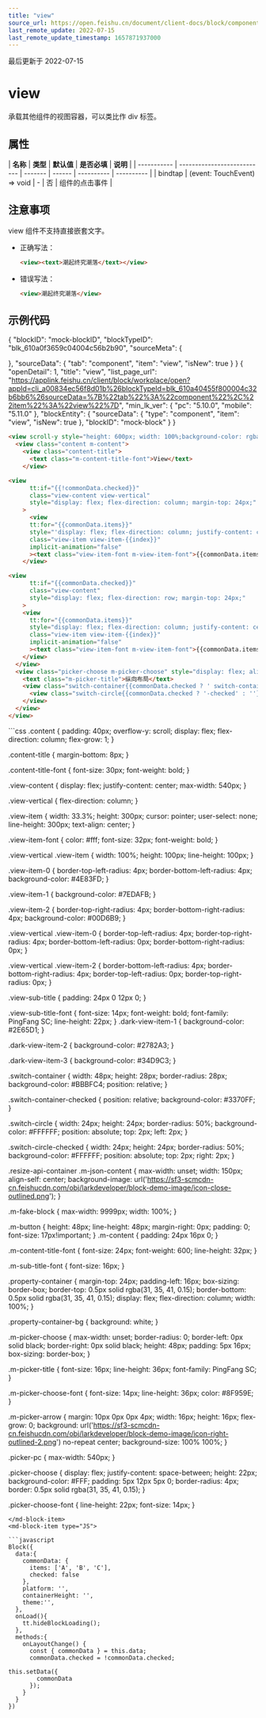 ```yaml
---
title: "view"
source_url: https://open.feishu.cn/document/client-docs/block/component/container-component/view
last_remote_update: 2022-07-15
last_remote_update_timestamp: 1657871937000
---
```

最后更新于 2022-07-15

# view
承载其他组件的视图容器，可以类比作 div 标签。

## 属性

| **名称**      | **类型**                     | **默认值** | **是否必填** | **说明**     |
| ----------- | --------------------------- | ------- | ------ | ---------- | ---------- |
| bindtap       | (event: TouchEvent) => void   | -      | 否      | 组件的点击事件    |

## 注意事项
view 组件不支持直接嵌套文字。
- 正确写法：
	```html
	<view><text>潮起终究潮落</text></view>
	```
- 错误写法：
	```html
	<view>潮起终究潮落</view>
	```

## 示例代码
<md-block>
  <md-block-entity>
{
    "blockID": "mock-blockID", 
	"blockTypeID": "blk_610a0f3659c04004c56b2b90", 
    "sourceMeta": {

}, 
    "sourceData": {
    	"tab": "component",
    	"item": "view",
    	"isNew": true
    }
}
</md-block-entity>
  <md-block-appLink>
{
    "openDetail": 1, 
    "title": "view", 
    "list_page_url": "https://applink.feishu.cn/client/block/workplace/open?appId=cli_a00834ec56f8d01b%26blockTypeId=blk_610a40455f800004c32b6bb6%26sourceData=%7B%22tab%22%3A%22component%22%2C%22item%22%3A%22view%22%7D", 
    "min_lk_ver": {
        "pc": "5.10.0", 
        "mobile": "5.11.0"
    },
    "blockEntity": {
        "sourceData": {
            "type": "component",
            "item": "view",
            "isNew": true
        },
  		"blockID": "mock-block"
    }
}
</md-block-appLink>
<md-block-item type="TTML">
```html
<view scroll-y style="height: 600px; width: 100%;background-color: rgba(31, 35, 41, 0.05);">
  <view class="content m-content">
    <view class="content-title">
      <text class="m-content-title-font">View</text>
    </view>

<view
      tt:if="{{!commonData.checked}}"
      class="view-content view-vertical"
      style="display: flex; flex-direction: column; margin-top: 24px;"
    >
      <view
      tt:for="{{commonData.items}}"
      style="'display: flex; flex-direction: column; justify-content: center;"
      class="view-item view-item-{{index}}"
      implicit-animation="false"
      ><text class="view-item-font m-view-item-font">{{commonData.items[index]}}</text></view>
    </view>

<view
      tt:if="{{commonData.checked}}"
      class="view-content"
      style="display: flex; flex-direction: row; margin-top: 24px;"
    >
    <view
      tt:for="{{commonData.items}}"
      style="display: flex; flex-direction: column; justify-content: center;"
      class="view-item view-item-{{index}}"
      implicit-animation="false"
      ><text class="view-item-font m-view-item-font">{{commonData.items[index]}}</text></view>
    </view>
  </view>
  <view class="picker-choose m-picker-choose" style="display: flex; align-items: center; margin-top: 24px;">
    <text class="m-picker-title">纵向布局</text>
    <view class="switch-container{{commonData.checked ? ' switch-container-checked' : ''}}" bindtap="onLayoutChange">
      <view class="switch-circle{{commonData.checked ? '-checked' : ''}}"></view>
    </view>
  </view>
</view>
```
</md-block-item>
<md-block-item type="TTSS">
```css
.content {
  padding: 40px;
  overflow-y: scroll;
  display: flex;
  flex-direction: column;
  flex-grow: 1;
}

.content-title {
  margin-bottom: 8px;
}

.content-title-font {
  font-size: 30px;
  font-weight: bold;
}

.view-content {
  display: flex;
  justify-content: center;
  max-width: 540px;
}

.view-vertical {
  flex-direction: column;
}

.view-item {
  width: 33.3%;
  height: 300px;
  cursor: pointer;
  user-select: none;
  line-height: 300px;
  text-align: center;
}

.view-item-font {
  color: #fff;
  font-size: 32px;
  font-weight: bold;
}

.view-vertical .view-item {
  width: 100%;
  height: 100px;
  line-height: 100px;
}

.view-item-0 {
  border-top-left-radius: 4px;
  border-bottom-left-radius: 4px;
  background-color: #4E83FD;
}

.view-item-1 {
  background-color: #7EDAFB;
}

.view-item-2 {
  border-top-right-radius: 4px;
  border-bottom-right-radius: 4px;
  background-color: #00D6B9;
}

.view-vertical .view-item-0 {
  border-top-left-radius: 4px;
  border-top-right-radius: 4px;
  border-bottom-left-radius: 0px;
  border-bottom-right-radius: 0px;
}

.view-vertical .view-item-2 {
  border-bottom-left-radius: 4px;
  border-bottom-right-radius: 4px;
  border-top-left-radius: 0px;
  border-top-right-radius: 0px;
}

.view-sub-title {
  padding: 24px 0 12px 0;
}

.view-sub-title-font {
  font-size: 14px;
  font-weight: bold;
  font-family: PingFang SC;
  line-height: 22px;
}
.dark-view-item-1 {
  background-color: #2E65D1;
}

.dark-view-item-2 {
  background-color: #2782A3;
}

.dark-view-item-3 {
  background-color: #34D9C3;
}

.switch-container {
  width: 48px;
  height: 28px;
  border-radius: 28px;
  background-color: #BBBFC4;
  position: relative;
}

.switch-container-checked {
  position: relative;
  background-color: #3370FF;
}

.switch-circle {
  width: 24px;
  height: 24px;
  border-radius: 50%;
  background-color: #FFFFFF;
  position: absolute;
  top: 2px;
  left: 2px;
}

.switch-circle-checked {
  width: 24px;
  height: 24px;
  border-radius: 50%;
  background-color: #FFFFFF;
  position: absolute;
  top: 2px;
  right: 2px;
}

.resize-api-container .m-json-content {
  max-width: unset;
  width: 150px;
  align-self: center;
  background-image: url('https://sf3-scmcdn-cn.feishucdn.com/obj/larkdeveloper/block-demo-image/icon-close-outlined.png');
}

.m-fake-block {
  max-width: 9999px;
  width: 100%;
}

.m-button {
  height: 48px;
  line-height: 48px;
  margin-right: 0px;
  padding: 0;
  font-size: 17px!important;
}
.m-content {
  padding: 24px 16px 0;
}

.m-content-title-font {
  font-size: 24px;
  font-weight: 600;
  line-height: 32px;
}

.m-sub-title-font {
  font-size: 16px;
}

.property-container {
  margin-top: 24px; 
  padding-left: 16px; 
  box-sizing: border-box; 
  border-top: 0.5px solid rgba(31, 35, 41, 0.15); 
  border-bottom: 0.5px solid rgba(31, 35, 41, 0.15); 
  display: flex; 
  flex-direction: column;
  width: 100%;
}

.property-container-bg {
  background: white; 
}

.m-picker-choose {
  max-width: unset;
  border-radius: 0;
  border-left: 0px solid black;
  border-right: 0px solid black;
  height: 48px;
  padding: 5px 16px;
  box-sizing: border-box;
}

.m-picker-title {
  font-size: 16px;
  line-height: 36px;
  font-family: PingFang SC;
}

.m-picker-choose-font {
  font-size: 14px;
  line-height: 36px;
  color: #8F959E;
}

.m-picker-arrow {
  margin: 10px 0px 0px 4px;
  width: 16px;
  height: 16px;
  flex-grow: 0;
  background: url('https://sf3-scmcdn-cn.feishucdn.com/obj/larkdeveloper/block-demo-image/icon-right-outlined-2.png') no-repeat center;
  background-size: 100% 100%;
}

.picker-pc {
  max-width: 540px;
}

.picker-choose {
  display: flex;
  justify-content: space-between;
  height: 22px;
  background-color: #FFF;
  padding: 5px 12px 5px 0;
  border-radius: 4px;
  border: 0.5px solid rgba(31, 35, 41, 0.15);
}

.picker-choose-font {
  line-height: 22px;
  font-size: 14px;
}

```
</md-block-item>
<md-block-item type="JS">

```javascript
Block({
  data:{
    commonData: {
      items: ['A', 'B', 'C'],
      checked: false
    },
    platform: '',
    containerHeight: '',
    theme:'',
  },
  onLoad(){
    tt.hideBlockLoading();
  },
  methods:{
    onLayoutChange() {
      const { commonData } = this.data;
      commonData.checked = !commonData.checked;

this.setData({
        commonData
      });
    }
  }
})
```
</md-block-item>
</md-block>

